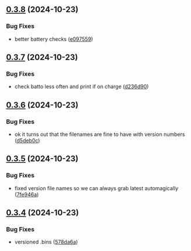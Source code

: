 ## [0.3.8](https://github.com/olipayne/Arduino-Morse-Radio/compare/v0.3.7...v0.3.8) (2024-10-23)


### Bug Fixes

* better battery checks ([e097559](https://github.com/olipayne/Arduino-Morse-Radio/commit/e09755991a2347e5a5fba0790a1dde18a0f6c2c7))



## [0.3.7](https://github.com/olipayne/Arduino-Morse-Radio/compare/v0.3.6...v0.3.7) (2024-10-23)


### Bug Fixes

* check batto less often and print if on charge ([d236d90](https://github.com/olipayne/Arduino-Morse-Radio/commit/d236d90ee29029b1841d8cbdb388f8e2855896f1))



## [0.3.6](https://github.com/olipayne/Arduino-Morse-Radio/compare/v0.3.5...v0.3.6) (2024-10-23)


### Bug Fixes

* ok it turns out that the filenames are fine to have with version numbers ([d5deb0c](https://github.com/olipayne/Arduino-Morse-Radio/commit/d5deb0c8777dd2567fc63ca21c49e2908a9bdb5c))



## [0.3.5](https://github.com/olipayne/Arduino-Morse-Radio/compare/v0.3.4...v0.3.5) (2024-10-23)


### Bug Fixes

* fixed version file names so we can always grab latest automagically ([7fe946a](https://github.com/olipayne/Arduino-Morse-Radio/commit/7fe946afc6fe953f2e9ac05ac6278935b4282a8e))



## [0.3.4](https://github.com/olipayne/Arduino-Morse-Radio/compare/v0.3.3...v0.3.4) (2024-10-23)


### Bug Fixes

* versioned .bins ([578da6a](https://github.com/olipayne/Arduino-Morse-Radio/commit/578da6a2f4568b4e8704813ea39a0c14e3e1d833))



